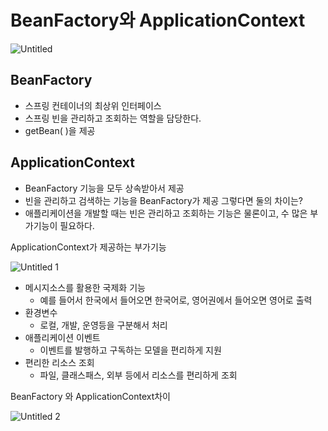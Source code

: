 # BeanFactory와 ApplicationContext

![Untitled](https://user-images.githubusercontent.com/56623911/145540864-2c40c35c-f27a-4ccb-a446-87e519ea7a28.png)

## BeanFactory

- 스프링 컨테이너의 최상위 인터페이스
- 스프링 빈을 관리하고 조회하는 역할을 담당한다.
- getBean( )을 제공

## ApplicationContext

- BeanFactory 기능을 모두 상속받아서 제공
- 빈을 관리하고 검색하는 기능을 BeanFactory가 제공 그렇다면  둘의 차이는?
- 애플리케이션을 개발할 때는 빈은 관리하고 조회하는 기능은 물론이고, 수 많은 부가기능이 필요하다.

ApplicationContext가 제공하는 부가기능

![Untitled 1](https://user-images.githubusercontent.com/56623911/145540912-9a952af8-bae2-4c16-932c-548ad4bc6c0f.png)



- 메시지소스를 활용한 국제화 기능
    - 예를 들어서 한국에서 들어오면 한국어로, 영어권에서 들어오면 영어로 출력
- 환경변수
    - 로컬, 개발, 운영등을 구분해서 처리
- 애플리케이션 이벤트
    - 이벤트를 발행하고 구독하는 모델을 편리하게 지원
- 편리한 리소스 조회
    - 파일, 클래스패스, 외부 등에서 리소스를 편리하게 조회

BeanFactory 와 ApplicationContext차이

![Untitled 2](https://user-images.githubusercontent.com/56623911/145540926-4bf90c4e-89c7-443d-ae95-df6559101c38.png)

